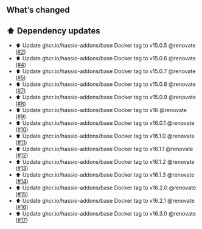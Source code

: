 ## What’s changed

## ⬆️ Dependency updates

- ⬆️ Update ghcr.io/hassio-addons/base Docker tag to v15.0.5 @renovate ([#2](https://github.com/hassio-addons/addon-readarr/pull/2))
- ⬆️ Update ghcr.io/hassio-addons/base Docker tag to v15.0.6 @renovate ([#4](https://github.com/hassio-addons/addon-readarr/pull/4))
- ⬆️ Update ghcr.io/hassio-addons/base Docker tag to v15.0.7 @renovate ([#5](https://github.com/hassio-addons/addon-readarr/pull/5))
- ⬆️ Update ghcr.io/hassio-addons/base Docker tag to v15.0.8 @renovate ([#7](https://github.com/hassio-addons/addon-readarr/pull/7))
- ⬆️ Update ghcr.io/hassio-addons/base Docker tag to v15.0.9 @renovate ([#8](https://github.com/hassio-addons/addon-readarr/pull/8))
- ⬆️ Update ghcr.io/hassio-addons/base Docker tag to v16 @renovate ([#9](https://github.com/hassio-addons/addon-readarr/pull/9))
- ⬆️ Update ghcr.io/hassio-addons/base Docker tag to v16.0.1 @renovate ([#10](https://github.com/hassio-addons/addon-readarr/pull/10))
- ⬆️ Update ghcr.io/hassio-addons/base Docker tag to v16.1.0 @renovate ([#11](https://github.com/hassio-addons/addon-readarr/pull/11))
- ⬆️ Update ghcr.io/hassio-addons/base Docker tag to v16.1.1 @renovate ([#12](https://github.com/hassio-addons/addon-readarr/pull/12))
- ⬆️ Update ghcr.io/hassio-addons/base Docker tag to v16.1.2 @renovate ([#13](https://github.com/hassio-addons/addon-readarr/pull/13))
- ⬆️ Update ghcr.io/hassio-addons/base Docker tag to v16.1.3 @renovate ([#14](https://github.com/hassio-addons/addon-readarr/pull/14))
- ⬆️ Update ghcr.io/hassio-addons/base Docker tag to v16.2.0 @renovate ([#15](https://github.com/hassio-addons/addon-readarr/pull/15))
- ⬆️ Update ghcr.io/hassio-addons/base Docker tag to v16.2.1 @renovate ([#16](https://github.com/hassio-addons/addon-readarr/pull/16))
- ⬆️ Update ghcr.io/hassio-addons/base Docker tag to v16.3.0 @renovate ([#17](https://github.com/hassio-addons/addon-readarr/pull/17))
